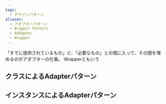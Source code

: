 ```yaml
---
tags:
  - デザインパターン
aliases:
  - アダプターパターン
  - Wrapper Pattern
  - Addapter
  - Wrapper
---
```

「すでに提供されているもの」と、「必要なもの」との間に入って、その間を埋めるのがアダプターの仕事。
Wrapperともいう
## クラスによるAdapterパターン

## インスタンスによるAdapterパターン